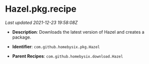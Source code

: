 # Hazel.pkg.recipe

_Last updated 2021-12-23 19:58:08Z_

- **Description**: Downloads the latest version of Hazel and creates a package.

- **Identifier**: `com.github.homebysix.pkg.Hazel`

- **Parent Recipes**: `com.github.homebysix.download.Hazel`